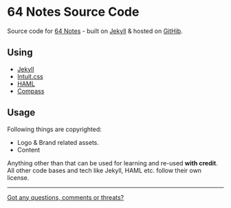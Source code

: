 # 64 Notes Source Code

Source code for [64 Notes](http://64notes.com) - built on [Jekyll](http://jekyllrb.com) & hosted on [GitHib](http://github.com).

## Using
* [Jekyll](http://jekyllrb.com)
* [Intuit.css](http://inuitcss.com/)
* [HAML](http://haml.info)
* [Compass](http://compass-style.org)

## Usage
Following things are copyrighted:
* Logo & Brand related assets.
* Content


Anything other than that can be used for learning and re-used **with credit**.
All other code bases and tech like Jekyll, HAML etc. follow their own license.

--------

[Got any questions, comments or threats?](http://twitter.com/kingsidharth)

